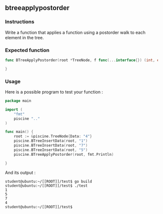 ## btreeapplypostorder

### Instructions

Write a function that applies a function using a postorder walk to each element in the tree.

### Expected function

```go
func BTreeApplyPostorder(root *TreeNode, f func(...interface{}) (int, error)) {

}
```

### Usage

Here is a possible program to test your function :

```go
package main

import (
    "fmt"
    piscine ".."
)

func main() {
    root := &piscine.TreeNode{Data: "4"}
    piscine.BTreeInsertData(root, "1")
    piscine.BTreeInsertData(root, "7")
    piscine.BTreeInsertData(root, "5")
    piscine.BTreeApplyPostorder(root, fmt.Println)

}
```

And its output :

```console
student@ubuntu:~/[[ROOT]]/test$ go build
student@ubuntu:~/[[ROOT]]/test$ ./test
1
5
7
4
student@ubuntu:~/[[ROOT]]/test$
```
